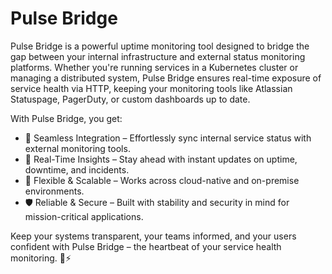 # Pulse Bridge

Pulse Bridge is a powerful uptime monitoring tool designed to bridge the gap between your internal infrastructure and external status monitoring platforms. Whether you're running services in a Kubernetes cluster or managing a distributed system, Pulse Bridge ensures real-time exposure of service health via HTTP, keeping your monitoring tools like Atlassian Statuspage, PagerDuty, or custom dashboards up to date.

With Pulse Bridge, you get:

- 🚀 Seamless Integration – Effortlessly sync internal service status with external monitoring tools.
- 📡 Real-Time Insights – Stay ahead with instant updates on uptime, downtime, and incidents.
- 🔗 Flexible & Scalable – Works across cloud-native and on-premise environments.
- 🛡 Reliable & Secure – Built with stability and security in mind for mission-critical applications.

Keep your systems transparent, your teams informed, and your users confident with Pulse Bridge – the heartbeat of your service health monitoring. 💙⚡
